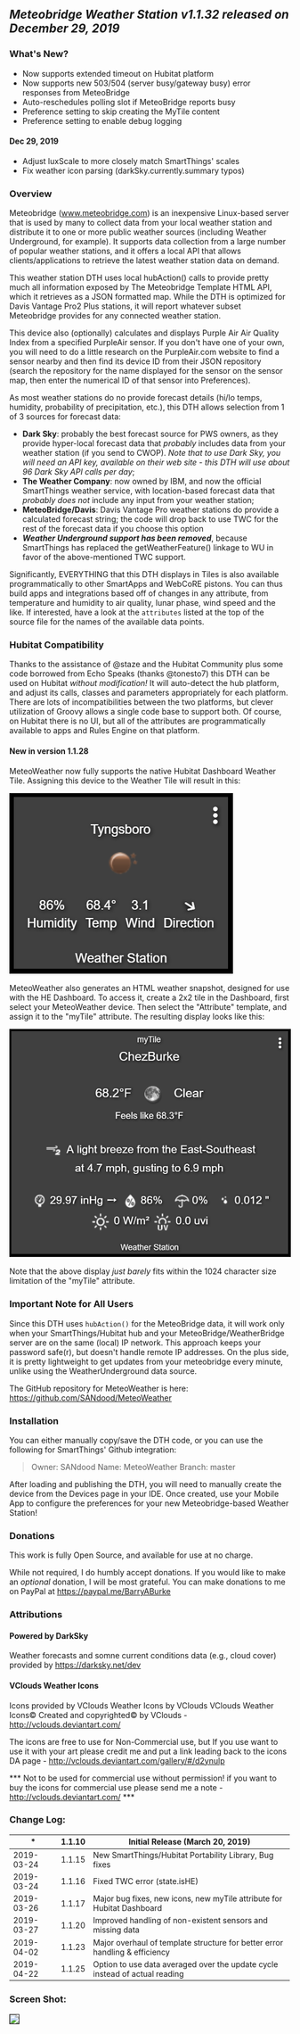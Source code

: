 ## ***Meteobridge Weather Station v1.1.32 released on December 29, 2019***

### What's New?
- Now supports extended timeout on Hubitat platform
- Now supports new 503/504 (server busy/gateway busy) error responses from MeteoBridge
- Auto-reschedules polling slot if MeteoBridge reports busy
- Preference setting to skip creating the MyTile content
- Preference setting to enable debug logging
#### Dec 29, 2019
- Adjust luxScale to more closely match SmartThings' scales
- Fix weather icon parsing (darkSky.currently.summary typos)

### Overview
Meteobridge (www.meteobridge.com) is an inexpensive Linux-based server that is used by many to collect data from your local weather station and distribute it to one or more public weather sources (including Weather Underground, for example). It supports data collection from a large number of popular weather stations, and it offers a local API that allows clients/applications to retrieve the latest weather station data on demand.

This weather station DTH uses local hubAction() calls to provide pretty much all information exposed by The Meteobridge Template HTML API, which it retrieves as a JSON formatted map. While the DTH is optimized for Davis Vantage Pro2 Plus stations, it will report whatever subset Meteobridge provides for any connected weather station.

This device also (optionally) calculates and displays Purple Air Air Quality Index from a specified PurpleAir sensor. If you don't have one of your own, you will need to do a little research on the PurpleAir.com website to find a sensor nearby and then find its device ID from their JSON repository (search the repository for the name displayed for the sensor on the sensor map, then enter the numerical ID of that sensor into Preferences).

As most weather stations do no provide forecast details (hi/lo temps, humidity, probability of precipitation, etc.), this DTH allows selection from 1 of 3 sources for forecast data:
* **Dark Sky**: probably the best forecast source for PWS owners, as they provide hyper-local forecast data that *probably* includes data from your weather station (if you send to CWOP). *Note that to use Dark Sky, you will need an API key, available on their web site - this DTH will use about 96 Dark Sky API calls per day*;
* **The Weather Company**: now owned by IBM, and now the official SmartThings weather service, with location-based forecast data that *probably does not* include any input from your weather station;
* **MeteoBridge/Davis**: Davis Vantage Pro weather stations do provide a calculated forecast string; the code will drop back to use TWC for the rest of the forecast data if you choose this option
* ***Weather Underground support has been removed***, because SmartThings has replaced the getWeatherFeature() linkage to WU in favor of the above-mentioned TWC support.

Significantly, EVERYTHING that this DTH displays in Tiles is also available programmatically to other SmartApps and WebCoRE pistons. You can thus build apps and integrations based off of changes in any attribute, from temperature and humidity to air quality, lunar phase, wind speed and the like. If interested, have a look at the `attributes` listed at the top of the source file for the names of the available data points.

### Hubitat Compatibility
Thanks to the assistance of @staze and the Hubitat Community plus some code borrowed from Echo Speaks (thanks @tonesto7) this DTH can be used on Hubitat *without modification!* It will auto-detect the hub platform, and adjust its calls, classes and parameters appropriately for each platform. There are lots of incompatibilities between the two platforms, but clever utilization of Groovy allows a single code base to support both. Of course, on Hubitat there is no UI, but all of the attributes are programmatically available to apps and Rules Engine on that platform.

#### New in version 1.1.28
MeteoWeather now fully supports the native Hubitat Dashboard Weather Tile. Assigning this device to the Weather Tile will result in this:

<img src="https://raw.githubusercontent.com/SANdood/Icons/master/Weather/DashboardWeatherTile.PNG" border="1">

MeteoWeather also generates an HTML weather snapshot, designed for use with the HE Dashboard. To access it, create a 2x2 tile in the Dashboard, first select your MeteoWeather device. Then select the "Attribute" template, and assign it to the "myTile" attribute. The resulting display looks like this:

<img src="https://raw.githubusercontent.com/SANdood/Icons/master/Weather/DashboardMyTile.PNG" border="1">

Note that the above display *just barely* fits within the 1024 character size limitation of the "myTile" attribute.

### Important Note for All Users
Since this DTH uses `hubAction()` for the MeteoBridge data, it will work only when your SmartThings/Hubitat hub and your MeteoBridge/WeatherBridge server are on the same (local) IP network. This approach keeps your password safe(r), but doesn't handle remote IP addresses. On the plus side, it is pretty lightweight to get updates from your meteobridge every minute, unlike using the WeatherUnderground data source.


The GitHub repository for MeteoWeather is here: 
https://github.com/SANdood/MeteoWeather 

### Installation
You can either manually copy/save the DTH code, or you can use the following for SmartThings' Github integration:

> Owner:  SANdood
> Name:   MeteoWeather
> Branch: master

After loading and publishing the DTH, you will need to manually create the device from the Devices page in your IDE. Once created, use your Mobile App to configure the preferences for your new Meteobridge-based Weather Station!

### Donations
This work is fully Open Source, and available for use at no charge.

While not required, I do humbly accept donations. If you would like to make an *optional* donation, I will be most grateful. You can make donations to me on PayPal at <https://paypal.me/BarryABurke>

### Attributions
#### Powered by DarkSky
Weather forecasts and somne current conditions data (e.g., cloud cover) provided by https://darksky.net/dev 

#### VClouds Weather Icons
Icons provided by VClouds Weather Icons by VClouds VClouds Weather Icons© Created and copyrighted© by VClouds - http://vclouds.deviantart.com/

The icons are free to use for Non-Commercial use, but If you use want to use it with your art please credit me and put a link leading back to the icons DA page - http://vclouds.deviantart.com/gallery/#/d2ynulp

*** Not to be used for commercial use without permission! if you want to buy the icons for commercial use please send me a note - http://vclouds.deviantart.com/ ***

### Change Log:

|*|1.1.10|Initial Release (March 20, 2019)|
|---|---|---|
|2019-03-24|1.1.15|New SmartThings/Hubitat Portability Library, Bug fixes|
|2019-03-24|1.1.16|Fixed TWC error (state.isHE)|
|2019-03-26|1.1.17|Major bug fixes, new icons, new myTile attribute for Hubitat Dashboard|
|2019-03-27|1.1.20|Improved handling of non-existent sensors and missing data|
|2019-04-02|1.1.23|Major overhaul of template structure for better error handling & efficiency|
|2019-04-22|1.1.25|Option to use data averaged over the update cycle instead of actual reading|

### Screen Shot:
<img src="https://raw.githubusercontent.com/SANdood/MeteoWeather/master/images/MeteoWeatherStation.png" border="1"  />
